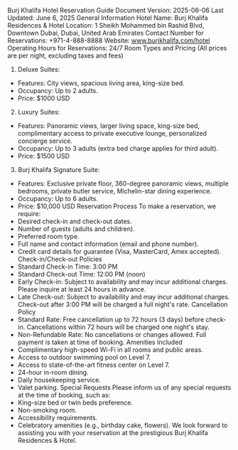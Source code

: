 Burj Khalifa Hotel Reservation Guide
Document Version: 2025-06-06
Last Updated: June 6, 2025
General Information
Hotel Name: Burj Khalifa Residences & Hotel
Location: 1 Sheikh Mohammed bin Rashid Blvd, Downtown Dubai, Dubai, United Arab Emirates
Contact Number for Reservations: +971-4-888-8888
Website: www.burjkhalifa.com/hotel
Operating Hours for Reservations: 24/7
Room Types and Pricing (All prices are per night, excluding taxes and fees)
1. Deluxe Suites:
- Features: City views, spacious living area, king-size bed.
- Occupancy: Up to 2 adults.
- Price: $1000 USD
2. Luxury Suites:
- Features: Panoramic views, larger living space, king-size bed, complimentary access to private executive lounge, personalized concierge service.
- Occupancy: Up to 3 adults (extra bed charge applies for third adult).
- Price: $1500 USD
3. Burj Khalifa Signature Suite:
- Features: Exclusive private floor, 360-degree panoramic views, multiple bedrooms, private butler service, Michelin-star dining experience.
- Occupancy: Up to 6 adults.
- Price: $10,000 USD
Reservation Process
To make a reservation, we require:
- Desired check-in and check-out dates.
- Number of guests (adults and children).
- Preferred room type.
- Full name and contact information (email and phone number).
- Credit card details for guarantee (Visa, MasterCard, Amex accepted).
Check-in/Check-out Policies
- Standard Check-in Time: 3:00 PM
- Standard Check-out Time: 12:00 PM (noon)
- Early Check-in: Subject to availability and may incur additional charges. Please inquire at least 24 hours in advance.
- Late Check-out: Subject to availability and may incur additional charges. Check-out after 3:00 PM will be charged a full night's rate.
Cancellation Policy
- Standard Rate: Free cancellation up to 72 hours (3 days) before check-in. Cancellations within 72 hours will be charged one night's stay.
- Non-Refundable Rate: No cancellations or changes allowed. Full payment is taken at time of booking.
Amenities Included
- Complimentary high-speed Wi-Fi in all rooms and public areas.
- Access to outdoor swimming pool on Level 7.
- Access to state-of-the-art fitness center on Level 7.
- 24-hour in-room dining.
- Daily housekeeping service.
- Valet parking.
Special Requests
Please inform us of any special requests at the time of booking, such as:
- King-size bed or twin beds preference.
- Non-smoking room.
- Accessibility requirements.
- Celebratory amenities (e.g., birthday cake, flowers).
We look forward to assisting you with your reservation at the prestigious Burj Khalifa Residences & Hotel.

